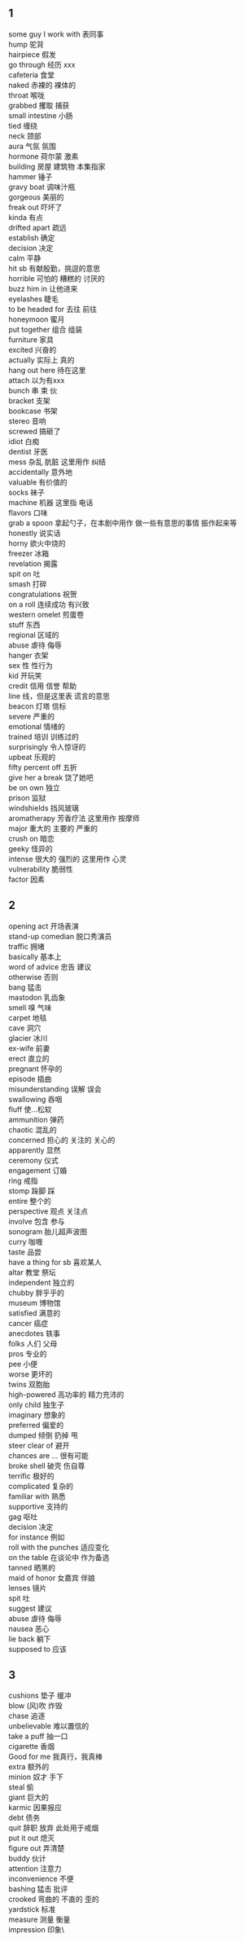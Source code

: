 ## 1

some guy I work with 表同事\
hump 驼背\
hairpiece 假发\
go through 经历 xxx\
cafeteria 食堂\
naked 赤裸的 裸体的\
throat 喉咙\
grabbed 攫取 捕获\
small intestine 小肠\
tied 缠绕\
neck 颈部\
aura 气氛 氛围\
hormone 荷尔蒙 激素\
building 房屋 建筑物 本集指家\
hammer 锤子\
gravy boat 调味汁瓶\
gorgeous 美丽的\
freak out 吓坏了\
kinda 有点\
drifted apart 疏远\
establish 确定\
decision 决定\
calm 平静\
hit sb 有献殷勤，挑逗的意思\
horrible 可怕的 糟糕的 讨厌的\
buzz him in 让他进来\
eyelashes 睫毛\
to be headed for 去往 前往\
honeymoon 蜜月\
put together 组合 组装\
furniture 家具\
excited 兴奋的\
actually 实际上 真的\
hang out here 待在这里\
attach 以为有xxx\
bunch 串 束 伙\
bracket 支架\
bookcase 书架\
stereo 音响\
screwed 搞砸了\
idiot 白痴\
dentist 牙医\
mess 杂乱 肮脏 这里用作 纠结\
accidentally 意外地\
valuable 有价值的\
socks 袜子\
machine 机器 这里指 电话\
flavors 口味\
grab a spoon 拿起勺子，在本剧中用作 做一些有意思的事情 振作起来等\
honestly 说实话\
horny 欲火中烧的\
freezer 冰箱\
revelation 揭露\
spit on 吐\
smash 打碎\
congratulations 祝贺\
on a roll 连续成功 有兴致\
western omelet 煎蛋卷\
stuff 东西\
regional 区域的\
abuse 虐待 侮辱\
hanger 衣架\
sex 性 性行为\
kid 开玩笑\
credit 信用 信誉 帮助\
line 线，但是这里表 谎言的意思\
beacon 灯塔 信标\
severe 严重的\
emotional 情绪的\
trained 培训 训练过的\
surprisingly 令人惊讶的\
upbeat 乐观的\
fifty percent off 五折\
give her a break 饶了她吧\
be on own 独立\
prison 监狱\
windshields 挡风玻璃\
aromatherapy 芳香疗法 这里用作 按摩师\
major 重大的 主要的 严重的\
crush on 暗恋\
geeky 怪异的\
intense 很大的 强烈的 这里用作 心灵\
vulnerability 脆弱性\
factor 因素

## 2
opening act 开场表演\
stand-up comedian 脱口秀演员\
traffic 拥堵\
basically 基本上\
word of advice 忠告 建议\
otherwise 否则\
bang 猛击\
mastodon 乳齿象\
smell 嗅 气味\
carpet 地毯\
cave 洞穴\
glacier 冰川\
ex-wife 前妻\
erect 直立的\
pregnant 怀孕的\
episode 插曲\
misunderstanding 误解 误会\
swallowing 吞咽\
fluff 使...松软\
ammunition 弹药\
chaotic 混乱的\
concerned 担心的 关注的 关心的\
apparently 显然\
ceremony 仪式\
engagement 订婚\
ring 戒指\
stomp 跺脚 踩\
entire 整个的\
perspective 观点 关注点\
involve 包含 参与\
sonogram 胎儿超声波图\
curry 咖喱\
taste 品尝\
have a thing for sb 喜欢某人\
altar 教堂 祭坛\
independent 独立的\
chubby 胖乎乎的\
museum 博物馆\
satisfied 满意的\
cancer 癌症\
anecdotes 轶事\
folks 人们 父母\
pros 专业的\
pee 小便\
worse 更坏的\
twins 双胞胎\
high-powered 高功率的 精力充沛的\
only child 独生子\
imaginary 想象的\
preferred 偏爱的\
dumped 倾倒 扔掉 甩\
steer clear of 避开\
chances are ... 很有可能\
broke shell 破壳 伤自尊\
terrific 极好的\
complicated 复杂的\
familiar with 熟悉\
supportive 支持的\
gag 呕吐\
decision 决定\
for instance 例如\
roll with the punches 适应变化\
on the table 在谈论中 作为备选\
tanned 晒黑的\
maid of honor 女嘉宾 伴娘\
lenses 镜片\
spit 吐\
suggest 建议\
abuse 虐待 侮辱\
nausea 恶心\
lie back 躺下\
supposed to 应该

## 3
cushions 垫子 缓冲\
blow (风)吹 炸毁\
chase 追逐\
unbelievable 难以置信的\
take a puff 抽一口\
cigarette 香烟\
Good for me 我真行，我真棒\
extra 额外的\
minion 奴才 手下\
steal 偷\
giant 巨大的\
karmic 因果报应\
debt 债务\
quit 辞职 放弃 此处用于戒烟\
put it out 熄灭\
figure out 弄清楚\
buddy 伙计\
attention 注意力\
inconvenience 不便\
bashing 猛击 批评\
crooked 弯曲的 不直的 歪的\
yardstick 标准\
measure 测量 衡量\
impression 印象\